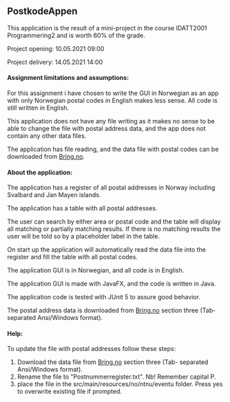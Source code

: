 ## PostkodeAppen

This application is the result of a mini-project in the course IDATT2001 Programmering2 and is worth 60% of the grade.

Project opening: 10.05.2021 09:00

Project delivery: 14.05.2021 14:00

#### Assignment limitations and assumptions:
For this assignment i have chosen to write the GUI in Norwegian as an app with only Norwegian postal codes in English makes less sense. All code is still written in English.

This application does not have any file writing as it makes no sense to be able to change the file with postal address data, and the app does not contain any other data files.

The application has file reading, and the data file with postal codes can be downloaded from [Bring.no](https://www.bring.no/tjenester/adressetjenester/postnummer/postnummertabeller-veiledning).



#### About the application:

The application has a register of all postal addresses in Norway including Svalbard and Jan Mayen islands.

The application has a table with all postal addresses.

The user can search by either area or postal code and the table will display all matching or partially matching results. If there is no matching results the user will be told so by a placeholder label in the table.

On start up the application will automatically read the data file into the register and fill the table with all postal codes.

The application GUI is in Norwegian, and all code is in English.

The application GUI is made with JavaFX, and the code is written in Java.

The application code is tested with JUnit 5 to assure good behavior.

The postal address data is downloaded from [Bring.no](https://www.bring.no/tjenester/adressetjenester/postnummer/postnummertabeller-veiledning) section three (Tab- separated Ansi/Windows format).

#### Help:
To update the file with postal addresses follow these steps:
1. Download the data file from [Bring.no](https://www.bring.no/tjenester/adressetjenester/postnummer/postnummertabeller-veiledning) section three (Tab- separated Ansi/Windows format).
2. Rename the file to "Postnummerregister.txt". Nb! Remember capital P.
3. place the file in the src/main/resources/no/ntnu/eventu folder. Press yes to overwrite existing file if prompted.
